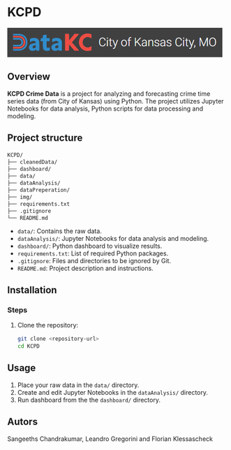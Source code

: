 # KCPD

[![Banner](./img/banner.png)](https://data.kcmo.org/)

## Overview

**KCPD Crime Data**  is a project for analyzing and forecasting crime time series data (from City of Kansas) using Python. The project utilizes Jupyter Notebooks for data analysis, Python scripts for data processing and modeling.

## Project structure

```
KCPD/
├── cleanedData/
├── dashboard/
├── data/
├── dataAnalysis/
├── dataPreperation/
├── img/
├── requirements.txt
├── .gitignore
└── README.md
```

- `data/`: Contains the raw data.
- `dataAnalysis/`: Jupyter Notebooks for data analysis and modeling.
- `dashboard/`: Python dashboard to visualize results.
- `requirements.txt`:  List of required Python packages.
- `.gitignore`: Files and directories to be ignored by Git.
- `README.md`: Project description and instructions.

## Installation

### Steps

1. Clone the repository:

   ```bash
   git clone <repository-url>
   cd KCPD
   ```

## Usage

1. Place your raw data in the `data/` directory.
2. Create and edit Jupyter Notebooks in the `dataAnalysis/` directory.
3. Run dashboard from the the `dashboard/` directory.

## Autors

Sangeeths Chandrakumar, Leandro Gregorini and Florian Klessascheck
